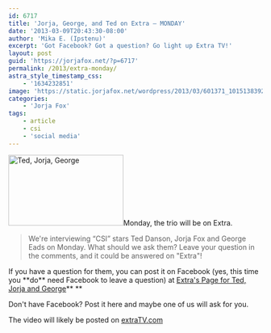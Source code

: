 ```yaml
---
id: 6717
title: 'Jorja, George, and Ted on Extra — MONDAY'
date: '2013-03-09T20:43:30-08:00'
author: 'Mika E. (Ipstenu)'
excerpt: 'Got Facebook? Got a question? Go light up Extra TV!'
layout: post
guid: 'https://jorjafox.net/?p=6717'
permalink: /2013/extra-monday/
astra_style_timestamp_css:
    - '1634232851'
image: 'https://static.jorjafox.net/wordpress/2013/03/601371_10151383926119755_1267239790_n.jpg'
categories:
    - 'Jorja Fox'
tags:
    - article
    - csi
    - 'social media'
---
```


<img class="alignleft size-thumbnail wp-image-6718" alt="Ted, Jorja, George" src="//static.jorjafox.net/wordpress/2013/03/601371_10151383926119755_1267239790_n-250x250.jpg" width="228" height="140" />Monday, the trio will be on Extra.
<blockquote>We're interviewing “CSI” stars Ted Danson, Jorja Fox and George Eads on Monday. What should we ask them? Leave your question in the comments, and it could be answered on "Extra"!</blockquote>
If you have a question for them, you can post it on Facebook (yes, this time you **do** need Facebook to leave a question) at <a href="https://www.facebook.com/photo.php?fbid=10151383926119755&amp;set=a.172852769754.122327.26676834754&amp;type=1&amp;relevant_count=1">Extra's Page for Ted, Jorja and George</a>**
**

Don't have Facebook? Post it here and maybe one of us will ask for you.

The video will likely be posted on <a href="http://www.extratv.com/">extraTV.com</a>
